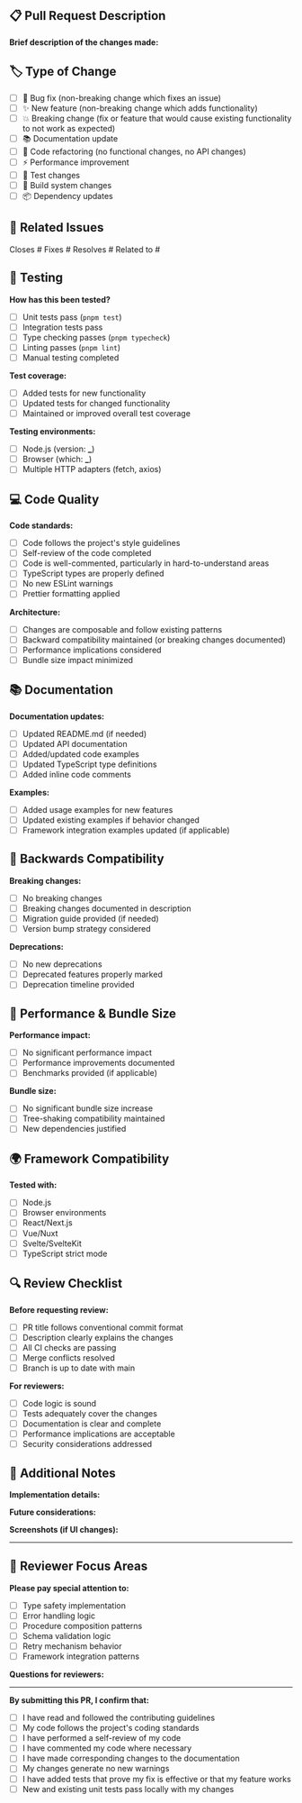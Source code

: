 ## 📋 Pull Request Description

**Brief description of the changes made:**

<!-- Provide a clear and concise description of what this PR does -->

## 🏷️ Type of Change

- [ ] 🐛 Bug fix (non-breaking change which fixes an issue)
- [ ] ✨ New feature (non-breaking change which adds functionality)
- [ ] 💥 Breaking change (fix or feature that would cause existing functionality to not work as expected)
- [ ] 📚 Documentation update
- [ ] 🔧 Code refactoring (no functional changes, no API changes)
- [ ] ⚡ Performance improvement
- [ ] 🧪 Test changes
- [ ] 🔨 Build system changes
- [ ] 📦 Dependency updates

## 🔗 Related Issues

<!-- Link any related issues using keywords -->

Closes #
Fixes #
Resolves #
Related to #

## 🧪 Testing

**How has this been tested?**

- [ ] Unit tests pass (`pnpm test`)
- [ ] Integration tests pass
- [ ] Type checking passes (`pnpm typecheck`)
- [ ] Linting passes (`pnpm lint`)
- [ ] Manual testing completed

**Test coverage:**

- [ ] Added tests for new functionality
- [ ] Updated tests for changed functionality
- [ ] Maintained or improved overall test coverage

**Testing environments:**

- [ ] Node.js (version: **\_**)
- [ ] Browser (which: **\_**)
- [ ] Multiple HTTP adapters (fetch, axios)

## 💻 Code Quality

**Code standards:**

- [ ] Code follows the project's style guidelines
- [ ] Self-review of the code completed
- [ ] Code is well-commented, particularly in hard-to-understand areas
- [ ] TypeScript types are properly defined
- [ ] No new ESLint warnings
- [ ] Prettier formatting applied

**Architecture:**

- [ ] Changes are composable and follow existing patterns
- [ ] Backward compatibility maintained (or breaking changes documented)
- [ ] Performance implications considered
- [ ] Bundle size impact minimized

## 📚 Documentation

**Documentation updates:**

- [ ] Updated README.md (if needed)
- [ ] Updated API documentation
- [ ] Added/updated code examples
- [ ] Updated TypeScript type definitions
- [ ] Added inline code comments

**Examples:**

- [ ] Added usage examples for new features
- [ ] Updated existing examples if behavior changed
- [ ] Framework integration examples updated (if applicable)

## 🔄 Backwards Compatibility

**Breaking changes:**

- [ ] No breaking changes
- [ ] Breaking changes documented in description
- [ ] Migration guide provided (if needed)
- [ ] Version bump strategy considered

**Deprecations:**

- [ ] No new deprecations
- [ ] Deprecated features properly marked
- [ ] Deprecation timeline provided

## 🚀 Performance & Bundle Size

**Performance impact:**

- [ ] No significant performance impact
- [ ] Performance improvements documented
- [ ] Benchmarks provided (if applicable)

**Bundle size:**

- [ ] No significant bundle size increase
- [ ] Tree-shaking compatibility maintained
- [ ] New dependencies justified

## 🌍 Framework Compatibility

**Tested with:**

- [ ] Node.js
- [ ] Browser environments
- [ ] React/Next.js
- [ ] Vue/Nuxt
- [ ] Svelte/SvelteKit
- [ ] TypeScript strict mode

## 🔍 Review Checklist

**Before requesting review:**

- [ ] PR title follows conventional commit format
- [ ] Description clearly explains the changes
- [ ] All CI checks are passing
- [ ] Merge conflicts resolved
- [ ] Branch is up to date with main

**For reviewers:**

- [ ] Code logic is sound
- [ ] Tests adequately cover the changes
- [ ] Documentation is clear and complete
- [ ] Performance implications are acceptable
- [ ] Security considerations addressed

## 📝 Additional Notes

**Implementation details:**

<!-- Any additional context about implementation choices -->

**Future considerations:**

<!-- Any follow-up work or considerations for future PRs -->

**Screenshots (if UI changes):**

<!-- Add screenshots if applicable -->

---

## 🎯 Reviewer Focus Areas

**Please pay special attention to:**

- [ ] Type safety implementation
- [ ] Error handling logic
- [ ] Procedure composition patterns
- [ ] Schema validation logic
- [ ] Retry mechanism behavior
- [ ] Framework integration patterns

**Questions for reviewers:**

<!-- Any specific questions you have for reviewers -->

---

**By submitting this PR, I confirm that:**

- [ ] I have read and followed the contributing guidelines
- [ ] My code follows the project's coding standards
- [ ] I have performed a self-review of my code
- [ ] I have commented my code where necessary
- [ ] I have made corresponding changes to the documentation
- [ ] My changes generate no new warnings
- [ ] I have added tests that prove my fix is effective or that my feature works
- [ ] New and existing unit tests pass locally with my changes
